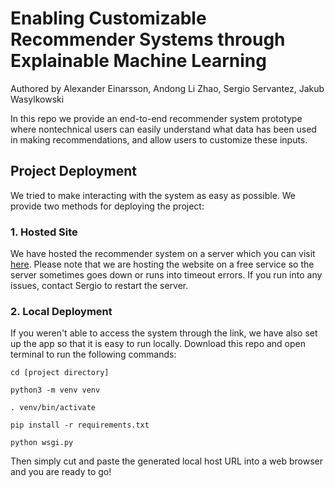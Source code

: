 # Enabling Customizable Recommender Systems through Explainable Machine Learning
Authored by Alexander Einarsson, Andong Li Zhao, Sergio Servantez, Jakub Wasylkowski


In this repo we provide an end-to-end recommender system prototype where nontechnical users can easily understand what data has been used in making recommendations, and allow users to customize these inputs.

## Project Deployment

We tried to make interacting with the system as easy as possible. We provide two methods for deploying the project:

### 1. Hosted Site
We have hosted the recommender system on a server which you can visit [here](https://hcml-project.herokuapp.com/). Please note that we are hosting the website on a free service so the server sometimes goes down or runs into timeout errors. If you run into any issues, contact Sergio to restart the server. 

### 2. Local Deployment
If you weren't able to access the system through the link, we have also set up the app so that it is easy to run locally. Download this repo and open terminal to run the following commands:

`cd [project directory]`

`python3 -m venv venv` 

`. venv/bin/activate`

`pip install -r requirements.txt`

`python wsgi.py`

Then simply cut and paste the generated local host URL into a web browser and you are ready to go!
